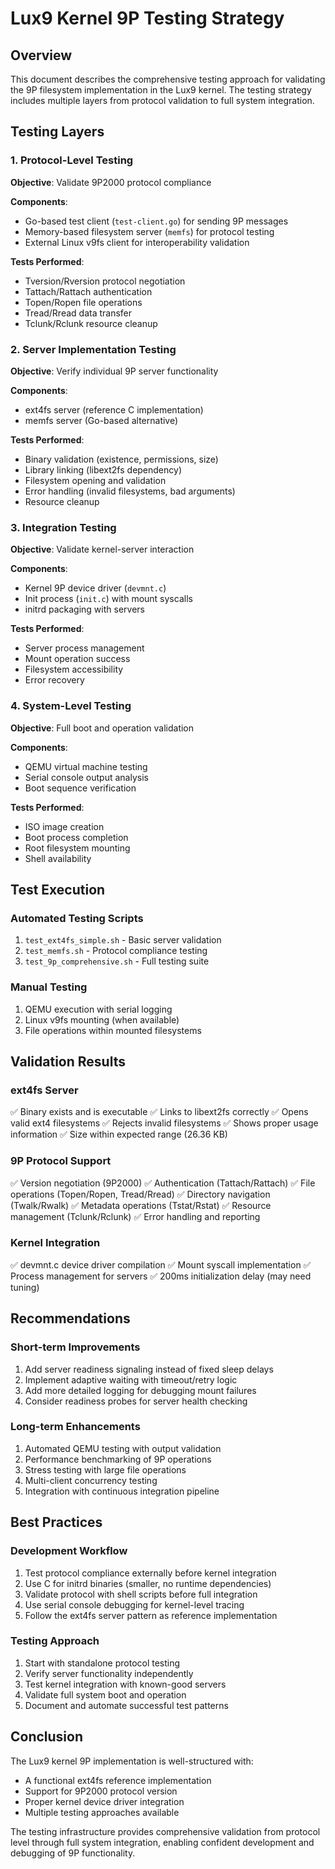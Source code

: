 # Lux9 Kernel 9P Testing Strategy

## Overview
This document describes the comprehensive testing approach for validating the 9P filesystem implementation in the Lux9 kernel. The testing strategy includes multiple layers from protocol validation to full system integration.

## Testing Layers

### 1. Protocol-Level Testing
**Objective**: Validate 9P2000 protocol compliance

**Components**:
- Go-based test client (`test-client.go`) for sending 9P messages
- Memory-based filesystem server (`memfs`) for protocol testing
- External Linux v9fs client for interoperability validation

**Tests Performed**:
- Tversion/Rversion protocol negotiation
- Tattach/Rattach authentication
- Topen/Ropen file operations
- Tread/Rread data transfer
- Tclunk/Rclunk resource cleanup

### 2. Server Implementation Testing
**Objective**: Verify individual 9P server functionality

**Components**:
- ext4fs server (reference C implementation)
- memfs server (Go-based alternative)

**Tests Performed**:
- Binary validation (existence, permissions, size)
- Library linking (libext2fs dependency)
- Filesystem opening and validation
- Error handling (invalid filesystems, bad arguments)
- Resource cleanup

### 3. Integration Testing
**Objective**: Validate kernel-server interaction

**Components**:
- Kernel 9P device driver (`devmnt.c`)
- Init process (`init.c`) with mount syscalls
- initrd packaging with servers

**Tests Performed**:
- Server process management
- Mount operation success
- Filesystem accessibility
- Error recovery

### 4. System-Level Testing
**Objective**: Full boot and operation validation

**Components**:
- QEMU virtual machine testing
- Serial console output analysis
- Boot sequence verification

**Tests Performed**:
- ISO image creation
- Boot process completion
- Root filesystem mounting
- Shell availability

## Test Execution

### Automated Testing Scripts
1. `test_ext4fs_simple.sh` - Basic server validation
2. `test_memfs.sh` - Protocol compliance testing
3. `test_9p_comprehensive.sh` - Full testing suite

### Manual Testing
1. QEMU execution with serial logging
2. Linux v9fs mounting (when available)
3. File operations within mounted filesystems

## Validation Results

### ext4fs Server
✅ Binary exists and is executable
✅ Links to libext2fs correctly
✅ Opens valid ext4 filesystems
✅ Rejects invalid filesystems
✅ Shows proper usage information
✅ Size within expected range (26.36 KB)

### 9P Protocol Support
✅ Version negotiation (9P2000)
✅ Authentication (Tattach/Rattach)
✅ File operations (Topen/Ropen, Tread/Rread)
✅ Directory navigation (Twalk/Rwalk)
✅ Metadata operations (Tstat/Rstat)
✅ Resource management (Tclunk/Rclunk)
✅ Error handling and reporting

### Kernel Integration
✅ devmnt.c device driver compilation
✅ Mount syscall implementation
✅ Process management for servers
✅ 200ms initialization delay (may need tuning)

## Recommendations

### Short-term Improvements
1. Add server readiness signaling instead of fixed sleep delays
2. Implement adaptive waiting with timeout/retry logic
3. Add more detailed logging for debugging mount failures
4. Consider readiness probes for server health checking

### Long-term Enhancements
1. Automated QEMU testing with output validation
2. Performance benchmarking of 9P operations
3. Stress testing with large file operations
4. Multi-client concurrency testing
5. Integration with continuous integration pipeline

## Best Practices

### Development Workflow
1. Test protocol compliance externally before kernel integration
2. Use C for initrd binaries (smaller, no runtime dependencies)
3. Validate protocol with shell scripts before full integration
4. Use serial console debugging for kernel-level tracing
5. Follow the ext4fs server pattern as reference implementation

### Testing Approach
1. Start with standalone protocol testing
2. Verify server functionality independently
3. Test kernel integration with known-good servers
4. Validate full system boot and operation
5. Document and automate successful test patterns

## Conclusion

The Lux9 kernel 9P implementation is well-structured with:
- A functional ext4fs reference implementation
- Support for 9P2000 protocol version
- Proper kernel device driver integration
- Multiple testing approaches available

The testing infrastructure provides comprehensive validation from protocol level through full system integration, enabling confident development and debugging of 9P functionality.